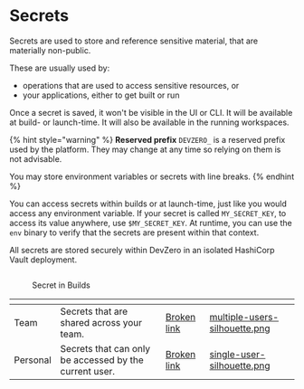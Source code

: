 # Secrets

Secrets are used to store and reference sensitive material, that are materially non-public.

These are usually used by:

* operations that are used to access sensitive resources, or
* your applications, either to get built or run

Once a secret is saved, it won't be visible in the UI or CLI. It will be available at build- or launch-time. It will also be available in the running workspaces.

{% hint style="warning" %}
**Reserved prefix** `DEVZERO_` is a reserved prefix used by the platform. They may change at any time so relying on them is not advisable.

You may store environment variables or secrets with line breaks.
{% endhint %}

You can access secrets within builds or at launch-time, just like you would access any environment variable. If your secret is called `MY_SECRET_KEY`, to access its value anywhere, use `$MY_SECRET_KEY`. At runtime, you can use the `env` binary to verify that the secrets are present within that context.

All secrets are stored securely within DevZero in an isolated HashiCorp Vault deployment.

<figure><img src="../recipes/.gitbook/assets/secret-in-build.png" alt=""><figcaption><p>Secret in Builds</p></figcaption></figure>

<table data-card-size="large" data-view="cards"><thead><tr><th></th><th></th><th data-hidden data-card-target data-type="content-ref"></th><th data-hidden data-card-cover data-type="files"></th></tr></thead><tbody><tr><td>Team</td><td>Secrets that are shared across your team.</td><td><a href="broken-reference">Broken link</a></td><td><a href="../.gitbook/assets/multiple-users-silhouette.png">multiple-users-silhouette.png</a></td></tr><tr><td>Personal</td><td>Secrets that can only be accessed by the current user.</td><td><a href="broken-reference">Broken link</a></td><td><a href="../.gitbook/assets/single-user-silhouette.png">single-user-silhouette.png</a></td></tr></tbody></table>
